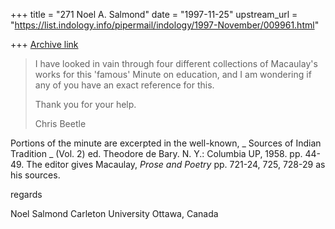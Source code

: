+++
title = "271 Noel A. Salmond"
date = "1997-11-25"
upstream_url = "https://list.indology.info/pipermail/indology/1997-November/009961.html"

+++
[Archive link](https://list.indology.info/pipermail/indology/1997-November/009961.html)

> I have looked in vain through four different collections of Macaulay's works
> for this 'famous' Minute on education, and I am wondering if any of you have
> an exact reference for this.
>
> Thank you for your help.
>
> Chris Beetle


Portions of the minute are excerpted in the well-known, _ Sources of
Indian Tradition _ (Vol. 2) ed. Theodore de Bary. N. Y.: Columbia UP,
1958. pp. 44-49.
The editor gives Macaulay, _Prose and Poetry_ pp. 721-24, 725, 728-29 as
his sources.

regards

Noel Salmond
Carleton University
Ottawa, Canada



